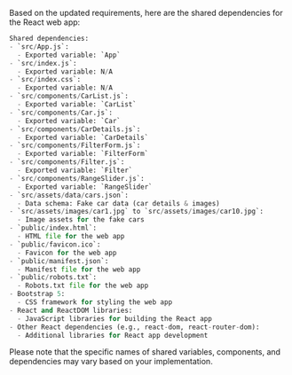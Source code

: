 Based on the updated requirements, here are the shared dependencies for the React web app:

```python
Shared dependencies:
- `src/App.js`:
  - Exported variable: `App`
- `src/index.js`:
  - Exported variable: N/A
- `src/index.css`:
  - Exported variable: N/A
- `src/components/CarList.js`:
  - Exported variable: `CarList`
- `src/components/Car.js`:
  - Exported variable: `Car`
- `src/components/CarDetails.js`:
  - Exported variable: `CarDetails`
- `src/components/FilterForm.js`:
  - Exported variable: `FilterForm`
- `src/components/Filter.js`:
  - Exported variable: `Filter`
- `src/components/RangeSlider.js`:
  - Exported variable: `RangeSlider`
- `src/assets/data/cars.json`:
  - Data schema: Fake car data (car details & images)
- `src/assets/images/car1.jpg` to `src/assets/images/car10.jpg`:
  - Image assets for the fake cars
- `public/index.html`:
  - HTML file for the web app
- `public/favicon.ico`:
  - Favicon for the web app
- `public/manifest.json`:
  - Manifest file for the web app
- `public/robots.txt`:
  - Robots.txt file for the web app
- Bootstrap 5:
  - CSS framework for styling the web app
- React and ReactDOM libraries:
  - JavaScript libraries for building the React app
- Other React dependencies (e.g., react-dom, react-router-dom):
  - Additional libraries for React app development
```

Please note that the specific names of shared variables, components, and dependencies may vary based on your implementation.